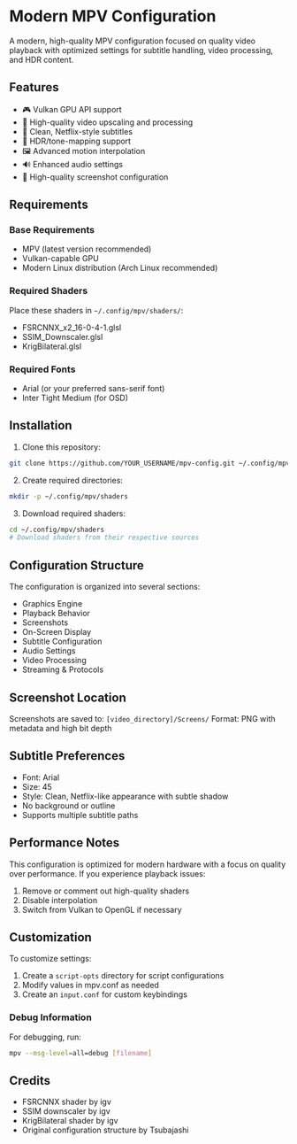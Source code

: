 # Modern MPV Configuration

A modern, high-quality MPV configuration focused on quality video playback with optimized settings for subtitle handling, video processing, and HDR content.

## Features

- 🎮 Vulkan GPU API support
- 🎥 High-quality video upscaling and processing
- 📝 Clean, Netflix-style subtitles
- 🎨 HDR/tone-mapping support
- 🖼️ Advanced motion interpolation
- 🔊 Enhanced audio settings
- 📸 High-quality screenshot configuration

## Requirements

### Base Requirements
- MPV (latest version recommended)
- Vulkan-capable GPU
- Modern Linux distribution (Arch Linux recommended)

### Required Shaders
Place these shaders in `~/.config/mpv/shaders/`:
- FSRCNNX_x2_16-0-4-1.glsl
- SSIM_Downscaler.glsl
- KrigBilateral.glsl

### Required Fonts
- Arial (or your preferred sans-serif font)
- Inter Tight Medium (for OSD)

## Installation

1. Clone this repository:
```bash
git clone https://github.com/YOUR_USERNAME/mpv-config.git ~/.config/mpv
```

2. Create required directories:
```bash
mkdir -p ~/.config/mpv/shaders
```

3. Download required shaders:
```bash
cd ~/.config/mpv/shaders
# Download shaders from their respective sources
```

## Configuration Structure

The configuration is organized into several sections:

- Graphics Engine
- Playback Behavior
- Screenshots
- On-Screen Display
- Subtitle Configuration
- Audio Settings
- Video Processing
- Streaming & Protocols

## Screenshot Location

Screenshots are saved to: `[video_directory]/Screens/`
Format: PNG with metadata and high bit depth

## Subtitle Preferences

- Font: Arial
- Size: 45
- Style: Clean, Netflix-like appearance with subtle shadow
- No background or outline
- Supports multiple subtitle paths

## Performance Notes

This configuration is optimized for modern hardware with a focus on quality over performance. If you experience playback issues:

1. Remove or comment out high-quality shaders
2. Disable interpolation
3. Switch from Vulkan to OpenGL if necessary

## Customization

To customize settings:

1. Create a `script-opts` directory for script configurations
2. Modify values in mpv.conf as needed
3. Create an `input.conf` for custom keybindings

### Debug Information

For debugging, run:
```bash
mpv --msg-level=all=debug [filename]
```

## Credits

- FSRCNNX shader by igv
- SSIM downscaler by igv
- KrigBilateral shader by igv
- Original configuration structure by Tsubajashi
